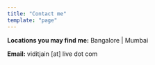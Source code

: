 ```yaml
---
title: "Contact me"
template: "page"
---
```


**Locations you may find me:** Bangalore | Mumbai

**Email:** viditjain [at] live dot com

